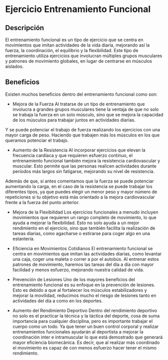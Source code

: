 # Ejercicio Entrenamiento Funcional

## Descripción
El entrenamiento funcional es un tipo de ejercicio que se centra en movimientos que imitan actividades de la vida diaria, mejorando así la fuerza, la coordinación, el equilibrio y la flexibilidad. Este tipo de entrenamiento utiliza ejercicios que involucran múltiples grupos musculares y patrones de movimiento globales, en lugar de centrarse en músculos aislados.

## Beneficios
Existen muchos beneficios dentro del entrenamiento funcional como son:

- Mejora de la Fuerza
Al tratarse de un tipo de entrenamiento que involucra a grandes grupos musculares tiene la ventaja de que no solo se trabaja la fuerza en un solo músculo, sino que se mejora la capacidad de los músculos para trabajar juntos en actividades diarias.

Y se puede potenciar el trabajo de fuerza realizando los ejercicios con una mayor carga de peso. Haciendo que trabajen más los músculos en los que queramos potenciar el trabajo. 

- Aumento de la Resistencia
Al incorporar ejercicios que elevan la frecuencia cardíaca y que requieren esfuerzo continuo, el entrenamiento funcional también mejora la resistencia cardiovascular y muscular. Esto permite que las personas realicen actividades durante períodos más largos sin fatigarse, mejorando su nivel de resistencia. 

Además de que, si antes comentamos que la fuerza se puede potenciar aumentando la carga, en el caso de la resistencia se puede trabajar los diferentes tipos, ya que puedes elegir un menor peso y mayor número de repeticiones si tu objetivo está más orientado a la mejora cardiovascular frente a la fuerza del punto anterior. 

- Mejora de la Flexibilidad
Los ejercicios funcionales a menudo incluyen movimientos que requieren un rango completo de movimiento, lo que ayuda a mejorar la flexibilidad. Esto no solo ayuda a un mejor rendimiento en el ejercicio, sino que también facilita la realización de tareas diarias, como agacharse o estirarse para coger algo en una estantería.

- Eficiencia en Movimientos Cotidianos
El entrenamiento funcional se centra en movimientos que imitan las actividades diarias, como levantar una caja, coger una maleta o correr a por el autobús. Al entrenar estos patrones de movimiento, haremos las tareas del día a día con mayor facilidad y menos esfuerzo, mejorando nuestra calidad de vida.

- Prevención de Lesiones
Uno de los mayores beneficios del entrenamiento funcional es su enfoque en la prevención de lesiones. Esto es debido a que al fortalecer los músculos estabilizadores y mejorar la movilidad, reducimos mucho el riesgo de lesiones tanto en actividades del día a como en los deportes.

- Aumento del Rendimiento Deportivo
Dentro del rendimiento deportivo no solo es el practicar la técnica y la táctica del deporte, cosa de suma importancia para cualquier disciplina, pero es importante trabajar el cuerpo como un todo. Ya que tener un buen control corporal y realizar entrenamientos funcionales ayudarán al deportista a mejorar la coordinación inter e intramuscular lo que está demostrado que generará mayor eficiencia biomecánica. Es decir, que al realizar más coordinado el movimiento es capaz de con menos esfuerzo hacer tener el mismo rendimiento. 